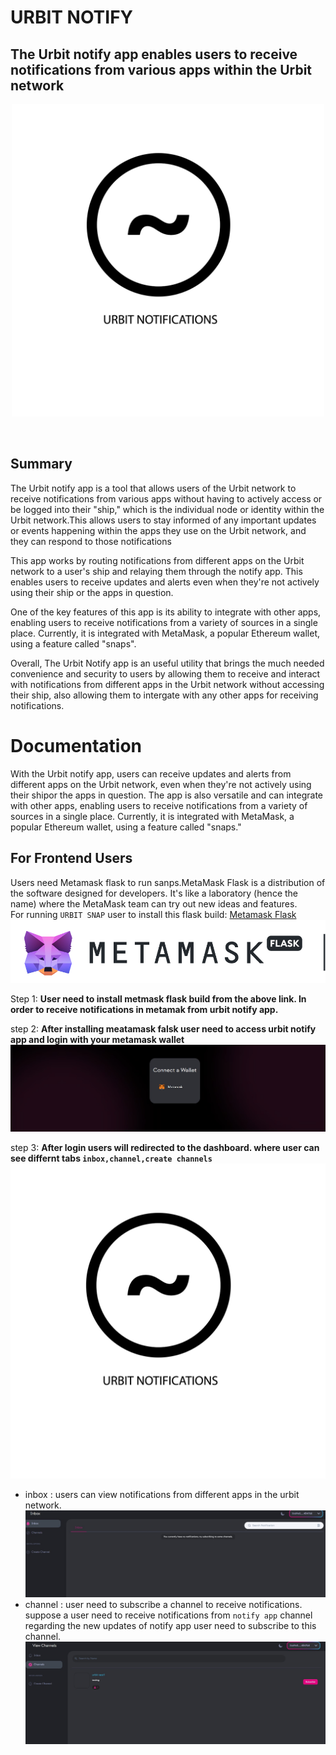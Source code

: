 # URBIT NOTIFY

## The Urbit notify app enables users to receive notifications from various apps within the Urbit network <br>

<p align="center">
<img src="images/urbit_notify.png" width="500" height="500">
</p> <br>

## Summary

<p>The Urbit notify app is a tool that allows users of the Urbit network to receive notifications from various apps without having to actively access or be logged into their "ship," which is the individual node or identity within the Urbit network.This allows users to stay informed of any important updates or events happening within the apps they use on the Urbit network, and they can respond to those notifications</p>
<p>
This app works by routing notifications from different apps on the Urbit network to a user's ship and relaying them through the notify app. This enables users to receive updates and alerts even when they're not actively using their ship or the apps in question.
</p>
<p>
One of the key features of this app is its ability to integrate with other apps, enabling users to receive notifications from a variety of sources in a single place. Currently, it is integrated with MetaMask, a popular Ethereum wallet, using a feature called "snaps".
</p>
<p>
Overall, The Urbit Notify app is an useful utility that brings the much needed convenience and security to users by allowing them to receive and interact with notifications from different apps in the Urbit network without accessing their ship, also allowing them to intergate with any other apps for receiving notifications.
</p>

# Documentation

<p>With the Urbit notify app, users can receive updates and alerts from different apps on the Urbit network, even when they're not actively using their shipor the apps in question. The app is also versatile and can integrate with other apps, enabling users to receive notifications from a variety of sources in a single place. Currently, it is integrated with MetaMask, a popular Ethereum wallet, using a feature called "snaps."</p>

## For Frontend Users

Users need Metamask flask to run sanps.MetaMask Flask is a distribution of the software designed for developers. It's like a laboratory (hence the name) where the MetaMask team can try out new ideas and features. <br>
For running `URBIT SNAP` user to install this flask build: [Metamask Flask](https://vault.elephantdrive.com/web_access/shares/v2/links/redeem_share.aspx#/AAAAAAAAAACtX30fww3OcQ/1)
<img src="images/metamask.png"/>

Step 1: **User need to install metmask flask build from the above link. In order to receive notifications in metamak from urbit notify app.**
<br>

step 2: **After installing meatamask falsk user need to access urbit notify app and login with your metamask wallet**
<img src="images/urbit_login.jpg">
<br>

step 3: **After login users will redirected to the dashboard. where user can see differnt tabs `inbox,channel,create channels`**
<img src="images/urbit_notify.png"><br>

- inbox : users can view notifications from different apps in the urbit network.
  <img src="images/urbit_inbox.jpg"> <br>
- channel : user need to subscribe a channel to receive notifications. suppose a user need to receive notifications from `notify app` channel regarding the new updates of notify app user need to subscribe to this channel. <br>
  <img src="images/urbit_channel.jpg"> <br>
